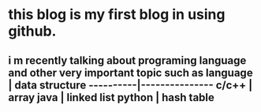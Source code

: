 # this blog is my first blog in using github.
i m recently talking about programing language and other very important topic 
such as 
 language | data structure
----------|---------------
c/c++     | array
java      | linked list
python    | hash table
--------------------------
